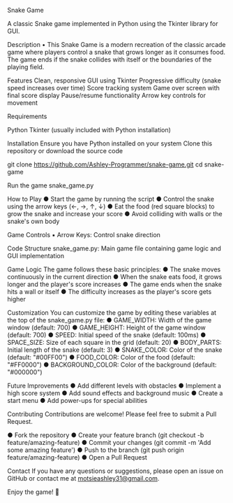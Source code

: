Snake Game

A classic Snake game implemented in Python using the Tkinter library for GUI.

Description
• This Snake Game is a modern recreation of the classic arcade game where players control a snake that grows longer as it consumes food. The game ends if the snake collides with itself or the boundaries of the playing field.

Features
Clean, responsive GUI using Tkinter
Progressive difficulty (snake speed increases over time)
Score tracking system
Game over screen with final score display
Pause/resume functionality
Arrow key controls for movement

Requirements

Python
Tkinter (usually included with Python installation)

Installation
Ensure you have Python installed on your system
Clone this repository or download the source code

git clone https://github.com/Ashley-Programmer/snake-game.git
cd snake-game

Run the game
snake_game.py

How to Play
● Start the game by running the script
● Control the snake using the arrow keys (←, →, ↑, ↓)
● Eat the food (red square blocks) to grow the snake and increase your score
● Avoid colliding with walls or the snake's own body

Game Controls
▪︎ Arrow Keys: Control snake direction

Code Structure
snake_game.py: Main game file containing game logic and GUI implementation

Game Logic
The game follows these basic principles:
● The snake moves continuously in the current direction
● When the snake eats food, it grows longer and the player's score increases
● The game ends when the snake hits a wall or itself
● The difficulty increases as the player's score gets higher

Customization
You can customize the game by editing these variables at the top of the snake_game.py file:
● GAME_WIDTH: Width of the game window (default: 700)
● GAME_HEIGHT: Height of the game window (default: 700)
● SPEED: Initial speed of the snake (default: 100ms)
● SPACE_SIZE: Size of each square in the grid (default: 20)
● BODY_PARTS: Initial length of the snake (default: 3)
● SNAKE_COLOR: Color of the snake (default: "#00FF00")
● FOOD_COLOR: Color of the food (default: "#FF0000")
● BACKGROUND_COLOR: Color of the background (default: "#000000")

Future Improvements
● Add different levels with obstacles
● Implement a high score system
● Add sound effects and background music
● Create a start menu
● Add power-ups for special abilities

Contributing
Contributions are welcome! Please feel free to submit a Pull Request.

● Fork the repository
● Create your feature branch (git checkout -b feature/amazing-feature)
● Commit your changes (git commit -m 'Add some amazing feature')
● Push to the branch (git push origin feature/amazing-feature)
● Open a Pull Request

Contact
If you have any questions or suggestions, please open an issue on GitHub or contact me at motsieashley31@gmail.com.

Enjoy the game! 🐍

